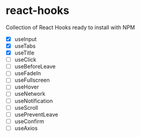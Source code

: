 # react-hooks

Collection of React Hooks ready to install with NPM

- [x] useInput
- [x] useTabs
- [x] useTitle
- [ ] useClick
- [ ] useBeforeLeave
- [ ] useFadeIn
- [ ] useFullscreen
- [ ] useHover
- [ ] useNetwork
- [ ] useNotification
- [ ] useScroll
- [ ] usePreventLeave
- [ ] useConfirm
- [ ] useAxios

